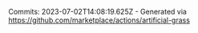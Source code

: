 Commits: 2023-07-02T14:08:19.625Z - Generated via https://github.com/marketplace/actions/artificial-grass
<br>
